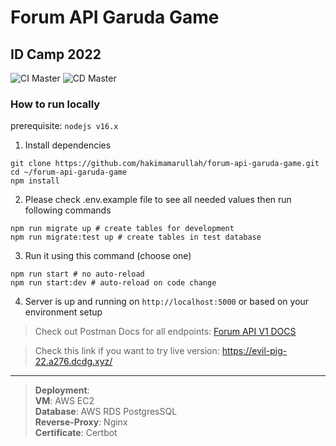 # Forum API Garuda Game
## ID Camp 2022
![CI Master](https://github.com/hakimamarullah/forum-api-garuda-game/actions/workflows/ci.yaml/badge.svg)
![CD Master](https://github.com/hakimamarullah/forum-api-garuda-game/actions/workflows/cd.yaml/badge.svg?branch=master)


### How to run locally
prerequisite: `nodejs v16.x`

1. Install dependencies
 ```
 git clone https://github.com/hakimamarullah/forum-api-garuda-game.git
 cd ~/forum-api-garuda-game
 npm install
 ```
2. Please check .env.example file to see all needed values then run following commands
```
npm run migrate up # create tables for development
npm run migrate:test up # create tables in test database
```
3. Run it using this command (choose one)
```
npm run start # no auto-reload
npm run start:dev # auto-reload on code change
```
4. Server is up and running on `http://localhost:5000` or based on your environment setup

> Check out Postman Docs for all endpoints:
[Forum API V1 DOCS](https://documenter.getpostman.com/view/19278069/2s8Z72Vrxn)

> Check this link if you want to try live version: https://evil-pig-22.a276.dcdg.xyz/
<hr/>

> **Deployment**: \
**VM**: AWS EC2 \
**Database**: AWS RDS PostgresSQL \
**Reverse-Proxy**: Nginx \
**Certificate**: Certbot

